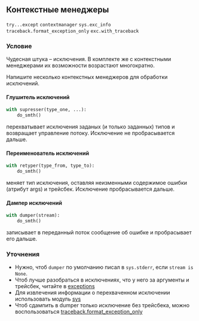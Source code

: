 ## Контекстные менеджеры

`try...except` `contextmanager` `sys.exc_info` `traceback.format_exception_only` `exc.with_traceback`

### Условие

Чудесная штука – исключения. В комплекте же с контекстными менеджерами их возможности возрастают многократно.

Напишите несколько контекстных менеджеров для обработки исключений.

#### Глушитель исключений

```python
with supresser(type_one, ...):
    do_smth()
```

перехватывает исключения заданых (и только заданных) типов и возвращает управление потоку. Исключение не пробрасывается дальше.

#### Переименователь исключений

```python
with retyper(type_from, type_to):
    do_smth()
```

меняет тип исключения, оставляя неизменными содержимое ошибки (атрибут args) и трейсбек. Исключение пробрасывается дальше.

#### Дампер исключений

```python
with dumper(stream):
    do_smth()
```

записывает в переданный поток сообщение об ошибке и пробрасывает его дальше.

### Уточнения

* Нужно, чтоб `dumper` по умолчанию писал в ```sys.stderr```, если ```stream is None```.
* Чтоб лучше разобраться в исключениях, что у него за аргументы и трейсбек, читайте в [exceptions](https://docs.python.org/3/library/exceptions.html)
* Для извлечения информации о перехваченном исключении использовать модуль [sys](https://docs.python.org/3/library/sys.html#sys.exc_info)
* Чтоб сдампить в dumper только исключение без трейсбека, можно воспользоваться [traceback.format_exception_only](https://docs.python.org/3/library/traceback.html#traceback.format_exception_only)
